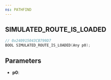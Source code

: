 ```yaml
---
ns: PATHFIND
---
```

## SIMULATED_ROUTE_IS_LOADED

```c
// 0x240915043CB799D7
BOOL SIMULATED_ROUTE_IS_LOADED(Any p0);
```

## Parameters
* **p0**:
